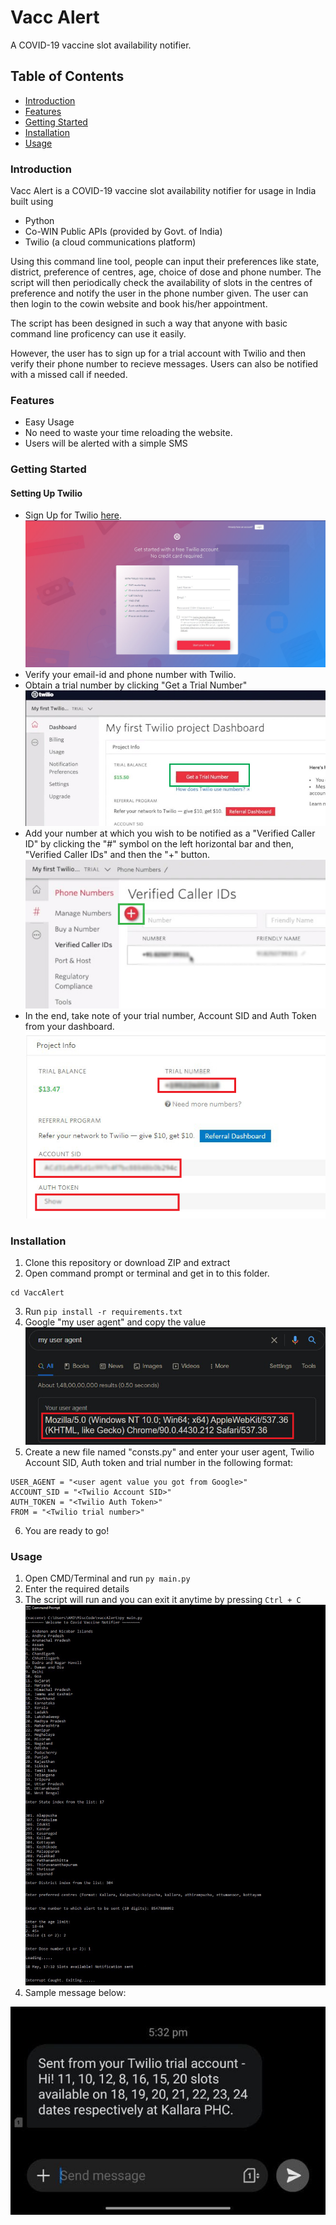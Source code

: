 # Vacc Alert

A COVID-19 vaccine slot availability notifier.

## Table of Contents

- [Introduction](#introduction)
- [Features](#features)
- [Getting Started](#getting-started)
- [Installation](#installation)
- [Usage](#usage)

### Introduction
 Vacc Alert is a COVID-19 vaccine slot availability notifier for usage in India built using
 * Python
 * Co-WIN Public APIs (provided by Govt. of India) 
 * Twilio (a cloud communications platform)

 Using this command line tool, people can input their preferences like state, district, preference of centres, age, choice of dose and phone number. The script will then periodically check the availability of slots in the centres of preference and notify the user in the phone number given. The user can then login to the cowin website and book his/her appointment. 

 The script has been designed in such a way that anyone with basic command line proficency can use it easily.

 However, the user has to sign up for a trial account with Twilio and then verify their phone number to recieve messages. Users can also be notified with a missed call if needed.

### Features
* Easy Usage
* No need to waste your time reloading the website.
* Users will be alerted with a simple SMS

### Getting Started

#### Setting Up Twilio
* Sign Up for Twilio [here](https://www.twilio.com/try-twilio).
![Sign Up](./img/1_signup.jpg)
* Verify your email-id and phone number with Twilio.
* Obtain a trial number by clicking "Get a Trial Number"
![Trial Number](./img/2_trial_number.jpg)
* Add your number at which you wish to be notified as a "Verified Caller ID" by clicking the "#" symbol on the left horizontal bar and then, "Verified Caller IDs" and then the "+" button.
![Caller ID](./img/3_callerid.jpg)
* In the end, take note of your trial number, Account SID and Auth Token from your dashboard.
![Take note](./img/dashboard.jpg)

### Installation

1. Clone this repository or download ZIP and extract
2. Open command prompt or terminal and get in to this folder.
```
cd VaccAlert
```
3. Run  ```pip install -r requirements.txt```
4. Google "my user agent" and copy the value
![User Agent](./img/useragent.jpg)
5. Create a new file named "consts.py" and enter your user agent, Twilio Account SID, Auth token and trial number in the following format:
```
USER_AGENT = "<user agent value you got from Google>"
ACCOUNT_SID = "<Twilio Account SID>"
AUTH_TOKEN = "<Twilio Auth Token>"
FROM = "<Twilio trial number>"
```
6. You are ready to go! 


### Usage

1. Open CMD/Terminal and run ```py main.py```
2. Enter the required details
3. The script will run and you can exit it anytime by pressing ```Ctrl + C```
![Usage](./img/usage.jpg)
4. Sample message below:

![Message](./img/msg.jpg)